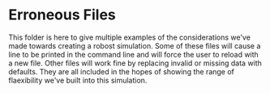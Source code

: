 # Erroneous Files

This folder is here to give multiple examples of the considerations we've 
made towards creating a robost simulation. Some of these files will cause 
a line to be printed in the command line and will force the user to reload
with a new file. Other files will work fine by replacing invalid or missing
data with defaults. They are all included in the hopes of showing the range 
of flaexibility we've built into this simulation.